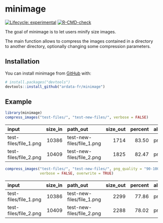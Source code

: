 
<!-- README.md is generated from README.Rmd. Please edit that file -->

# minimage

<!-- badges: start -->

[![Lifecycle:
experimental](https://img.shields.io/badge/lifecycle-experimental-orange.svg)](https://lifecycle.r-lib.org/articles/stages.html#experimental)
[![R-CMD-check](https://github.com/ardata-fr/minimage/workflows/R-CMD-check/badge.svg)](https://github.com/ardata-fr/minimage/actions)
<!-- badges: end -->

The goal of minimage is to let users minify size images.

The main function allows to compress the images contained in a directory
to another directory, optionally changing some compression parameters.

## Installation

You can install minimage from
[GitHub](https://github.com/ardata-fr/minimage/) with:

``` r
# install.packages("devtools")
devtools::install_github("ardata-fr/minimage")
```

## Example

``` r
library(minimage)
compress_images("test-files/", "test-new-files/", verbose = FALSE)
```

<div class="kable-table">

| input                  | size\_in | path\_out                  | size\_out | percent | algorithm | copied |
| :--------------------- | -------: | :------------------------- | --------: | ------: | :-------- | :----- |
| test-files/file\_1.png |    10386 | test-new-files/file\_1.png |      1714 |   83.50 | pngquant  | TRUE   |
| test-files/file\_2.png |    10409 | test-new-files/file\_2.png |      1825 |   82.47 | pngquant  | TRUE   |

</div>

``` r
compress_images("test-files/", "test-new-files/", png_quality = "90-100", 
                verbose = FALSE, overwrite = TRUE)
```

<div class="kable-table">

| input                  | size\_in | path\_out                  | size\_out | percent | algorithm | copied |
| :--------------------- | -------: | :------------------------- | --------: | ------: | :-------- | :----- |
| test-files/file\_1.png |    10386 | test-new-files/file\_1.png |      2299 |   77.86 | pngquant  | TRUE   |
| test-files/file\_2.png |    10409 | test-new-files/file\_2.png |      2288 |   78.02 | pngquant  | TRUE   |

</div>
